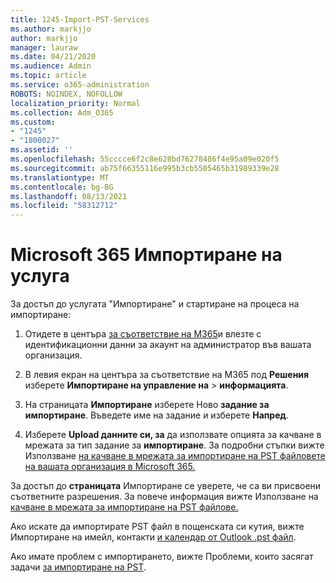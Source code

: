```yaml
---
title: 1245-Import-PST-Services
ms.author: markjjo
author: markjjo
manager: lauraw
ms.date: 04/21/2020
ms.audience: Admin
ms.topic: article
ms.service: o365-administration
ROBOTS: NOINDEX, NOFOLLOW
localization_priority: Normal
ms.collection: Adm_O365
ms.custom:
- "1245"
- "1800027"
ms.assetid: ''
ms.openlocfilehash: 55cccce6f2c8e628bd76278486f4e95a09e020f5
ms.sourcegitcommit: ab75f66355116e995b3cb5505465b31989339e28
ms.translationtype: MT
ms.contentlocale: bg-BG
ms.lasthandoff: 08/13/2021
ms.locfileid: "58312712"
---
```

# <a name="microsoft-365-import-service"></a>Microsoft 365 Импортиране на услуга

За достъп до услугата "Импортиране" и стартиране на процеса на импортиране:

1. Отидете в центъра [за съответствие на M365](https://compliance.microsoft.com/)и влезте с идентификационни данни за акаунт на администратор във вашата организация.

1. В левия екран на центъра за съответствие на M365 под **Решения** изберете **Импортиране на управление на**  >  **информацията**.

1. На страницата **Импортиране** изберете Ново **задание за импортиране**. Въведете име на задание и изберете **Напред**.

1. Изберете **Upload данните си, за** да използвате опцията за качване в мрежата за тип задание за **импортиране**. За подробни стъпки вижте Използване [на качване в мрежата за импортиране на PST файловете на вашата организация в Microsoft 365.](https://docs.microsoft.com/compliance/use-network-upload-to-import-pst-files)

За достъп до **страницата** Импортиране се уверете, че са ви присвоени съответните разрешения. За повече информация вижте Използване на [качване в мрежата за импортиране на PST файлове.](https://docs.microsoft.com/microsoft-365/compliance/importing-pst-files-to-office-365#using-network-upload-to-import-pst-files)

Ако искате да импортирате PST файл в пощенската си кутия, вижте Импортиране на имейл, контакти [и календар от Outlook .pst файл](https://support.office.com/article/import-email-contacts-and-calendar-from-an-outlook-pst-file-431a8e9a-f99f-4d5f-ae48-ded54b3440ac).

Ако имате проблем с импортирането, вижте Проблеми, които засягат задачи [за импортиране на PST](https://docs.microsoft.com/office365/troubleshoot/pst-import-service/issues-with-pst-import-job).

